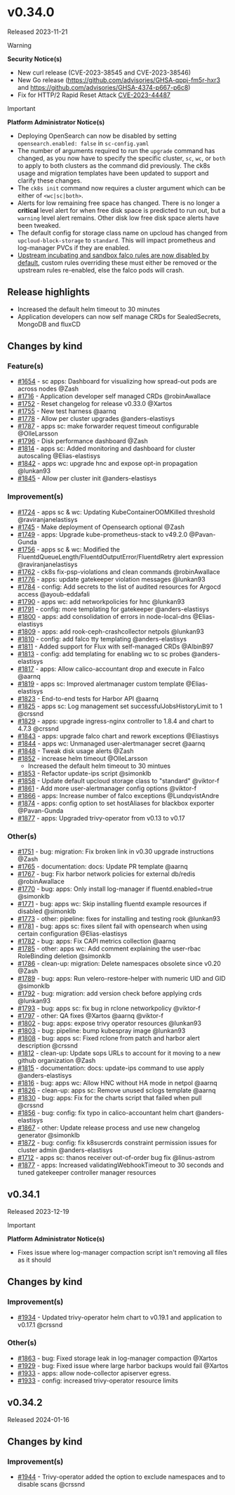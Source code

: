 # v0.34.0

Released 2023-11-21

> [!WARNING]
> **Security Notice(s)**
>
> - New curl release (CVE-2023-38545 and CVE-2023-38546)
> - New Go release (https://github.com/advisories/GHSA-qppj-fm5r-hxr3 and https://github.com/advisories/GHSA-4374-p667-p6c8)
> - Fix for HTTP/2 Rapid Reset Attack [CVE-2023-44487](https://nvd.nist.gov/vuln/detail/CVE-2023-44487)
<!-- -->
> [!IMPORTANT]
> **Platform Administrator Notice(s)**
>
> - Deploying OpenSearch can now be disabled by setting `opensearch.enabled: false` in `sc-config.yaml`
> - The number of arguments required to run the `upgrade` command has changed, as you now have to specify the specific cluster, `sc`, `wc`, or `both` to apply to both clusters as the command did previously. The ck8s usage and migration templates have been updated to support and clarify these changes.
> - The `ck8s init` command now requires a cluster argument which can be either of `<wc|sc|both>`.
> - Alerts for low remaining free space has changed. There is no longer a **critical** level alert for when free disk space is predicted to run out, but a `warning` level alert remains. Other disk low free disk space alerts have been tweaked.
> - The default config for storage class name on upcloud has changed from `upcloud-block-storage` to `standard`. This will impact prometheus and log-manager PVCs if they are enabled.
> - [Upstream incubating and sandbox falco rules are now disabled by default](https://github.com/elastisys/compliantkubernetes-apps/blob/v0.34.0/config/config/common-config.yaml#L111-L119), custom rules overriding these must either be removed or the upstream rules re-enabled, else the falco pods will crash.

## Release highlights

- Increased the default helm timeout to 30 minutes
- Application developers can now self manage CRDs for SealedSecrets, MongoDB and fluxCD

## Changes by kind

### Feature(s)

- [#1654](https://github.com/elastisys/compliantkubernetes-apps/pull/1654) - sc apps: Dashboard for visualizing how spread-out pods are across nodes @Zash
- [#1716](https://github.com/elastisys/compliantkubernetes-apps/pull/1716) - Application developer self managed CRDs @robinAwallace
- [#1752](https://github.com/elastisys/compliantkubernetes-apps/pull/1752) - Reset changelog for release v0.33.0 @Xartos
- [#1755](https://github.com/elastisys/compliantkubernetes-apps/pull/1755) - New test harness @aarnq
- [#1778](https://github.com/elastisys/compliantkubernetes-apps/pull/1778) - Allow per cluster upgrades @anders-elastisys
- [#1787](https://github.com/elastisys/compliantkubernetes-apps/pull/1787) - apps sc: make forwarder request timeout configurable @OlleLarsson
- [#1796](https://github.com/elastisys/compliantkubernetes-apps/pull/1796) - Disk performance dashboard @Zash
- [#1814](https://github.com/elastisys/compliantkubernetes-apps/pull/1814) - apps sc: Added monitoring and dashboard for cluster autoscaling @Elias-elastisys
- [#1842](https://github.com/elastisys/compliantkubernetes-apps/pull/1842) - apps wc: upgrade hnc and expose opt-in propagation @lunkan93
- [#1845](https://github.com/elastisys/compliantkubernetes-apps/pull/1845) - Allow per cluster init @anders-elastisys

### Improvement(s)

- [#1724](https://github.com/elastisys/compliantkubernetes-apps/pull/1724) - apps sc & wc: Updating KubeContainerOOMKilled threshold @raviranjanelastisys
- [#1745](https://github.com/elastisys/compliantkubernetes-apps/pull/1745) - Make deployment of Opensearch optional @Zash
- [#1749](https://github.com/elastisys/compliantkubernetes-apps/pull/1749) - apps: Upgrade kube-prometheus-stack to v49.2.0 @Pavan-Gunda
- [#1756](https://github.com/elastisys/compliantkubernetes-apps/pull/1756) - apps sc & wc: Modified the FluentdQueueLength/FluentdOutputError/FluentdRetry alert expression @raviranjanelastisys
- [#1762](https://github.com/elastisys/compliantkubernetes-apps/pull/1762) - ck8s fix-psp-violations and clean commands @robinAwallace
- [#1776](https://github.com/elastisys/compliantkubernetes-apps/pull/1776) - apps: update gatekeeper violation messages @lunkan93
- [#1784](https://github.com/elastisys/compliantkubernetes-apps/pull/1784) - config: Add secrets to the list of audited resources for Argocd access @ayoub-eddafali
- [#1790](https://github.com/elastisys/compliantkubernetes-apps/pull/1790) - apps wc: add networkpolicies for hnc @lunkan93
- [#1791](https://github.com/elastisys/compliantkubernetes-apps/pull/1791) - config: more templating for gatekeeper @anders-elastisys
- [#1800](https://github.com/elastisys/compliantkubernetes-apps/pull/1800) - apps: add consolidation of errors in node-local-dns @Elias-elastisys
- [#1809](https://github.com/elastisys/compliantkubernetes-apps/pull/1809) - apps: add rook-ceph-crashcollector netpols @lunkan93
- [#1810](https://github.com/elastisys/compliantkubernetes-apps/pull/1810) - config: add falco tty templating @anders-elastisys
- [#1811](https://github.com/elastisys/compliantkubernetes-apps/pull/1811) - Added support for Flux with self-managed CRDs @AlbinB97
- [#1813](https://github.com/elastisys/compliantkubernetes-apps/pull/1813) - config: add templating for enabling wc to sc probes @anders-elastisys
- [#1817](https://github.com/elastisys/compliantkubernetes-apps/pull/1817) - apps: Allow calico-accountant drop and execute in Falco @aarnq
- [#1819](https://github.com/elastisys/compliantkubernetes-apps/pull/1819) - apps sc: Improved alertmanager custom template @Elias-elastisys
- [#1823](https://github.com/elastisys/compliantkubernetes-apps/pull/1823) - End-to-end tests for Harbor API @aarnq
- [#1825](https://github.com/elastisys/compliantkubernetes-apps/pull/1825) - apps sc: Log management set successfulJobsHistoryLimit to 1 @crssnd
- [#1829](https://github.com/elastisys/compliantkubernetes-apps/pull/1829) - apps: upgrade ingress-nginx controller to 1.8.4 and chart to 4.7.3 @crssnd
- [#1843](https://github.com/elastisys/compliantkubernetes-apps/pull/1843) - apps: upgrade falco chart and rework exceptions @Eliastisys
- [#1844](https://github.com/elastisys/compliantkubernetes-apps/pull/1844) - apps wc: Unmanaged user-alertmanager secret @aarnq
- [#1848](https://github.com/elastisys/compliantkubernetes-apps/pull/1848) - Tweak disk usage alerts @Zash
- [#1852](https://github.com/elastisys/compliantkubernetes-apps/pull/1852) - increase helm timeout @OlleLarsson
  - Increased the default helm timeout to 30 mintues
- [#1853](https://github.com/elastisys/compliantkubernetes-apps/pull/1853) - Refactor update-ips script @simonklb
- [#1858](https://github.com/elastisys/compliantkubernetes-apps/pull/1858) - Update default upcloud storage class to "standard" @viktor-f
- [#1861](https://github.com/elastisys/compliantkubernetes-apps/pull/1861) - Add more user-alertmanager config options @viktor-f
- [#1866](https://github.com/elastisys/compliantkubernetes-apps/pull/1866) - apps: Increase number of falco exceptions @LundqvistAndre
- [#1874](https://github.com/elastisys/compliantkubernetes-apps/pull/1874) - apps: config option to set hostAliases for blackbox exporter @Pavan-Gunda
- [#1877](https://github.com/elastisys/compliantkubernetes-apps/pull/1877) - apps: Upgraded trivy-operator from v0.13 to v0.17

### Other(s)

- [#1751](https://github.com/elastisys/compliantkubernetes-apps/pull/1751) - bug: migration: Fix broken link in v0.30 upgrade instructions @Zash
- [#1765](https://github.com/elastisys/compliantkubernetes-apps/pull/1765) - documentation: docs: Update PR template @aarnq
- [#1767](https://github.com/elastisys/compliantkubernetes-apps/pull/1767) - bug: Fix harbor network policies for external db/redis @robinAwallace
- [#1770](https://github.com/elastisys/compliantkubernetes-apps/pull/1770) - bug: apps: Only install log-manager if fluentd.enabled=true @simonklb
- [#1771](https://github.com/elastisys/compliantkubernetes-apps/pull/1771) - bug: apps wc: Skip installing fluentd example resources if disabled @simonklb
- [#1773](https://github.com/elastisys/compliantkubernetes-apps/pull/1773) - other: pipeline: fixes for installing and testing rook @lunkan93
- [#1781](https://github.com/elastisys/compliantkubernetes-apps/pull/1781) - bug: apps sc: fixes silent fail with opensearch when using certain configuration @Elias-elastisys
- [#1782](https://github.com/elastisys/compliantkubernetes-apps/pull/1782) - bug: apps: Fix CAPI metrics collection @aarnq
- [#1785](https://github.com/elastisys/compliantkubernetes-apps/pull/1785) - other: apps wc: Add comment explaining the user-rbac RoleBinding deletion @simonklb
- [#1786](https://github.com/elastisys/compliantkubernetes-apps/pull/1786) - clean-up: migration: Delete namespaces obsolete since v0.20 @Zash
- [#1789](https://github.com/elastisys/compliantkubernetes-apps/pull/1789) - bug: apps: Run velero-restore-helper with numeric UID and GID @simonklb
- [#1792](https://github.com/elastisys/compliantkubernetes-apps/pull/1792) - bug: migration: add version check before applying crds @lunkan93
- [#1793](https://github.com/elastisys/compliantkubernetes-apps/pull/1793) - bug: apps sc: fix bug in rclone networkpolicy @viktor-f
- [#1797](https://github.com/elastisys/compliantkubernetes-apps/pull/1797) - other: QA fixes @Xartos @aarnq @viktor-f
- [#1802](https://github.com/elastisys/compliantkubernetes-apps/pull/1802) - bug: apps: expose trivy operator resources @lunkan93
- [#1803](https://github.com/elastisys/compliantkubernetes-apps/pull/1803) - bug: pipeline: bump kubespray image @lunkan93
- [#1808](https://github.com/elastisys/compliantkubernetes-apps/pull/1808) - bug: apps sc: Fixed rclone from patch and harbor alert description @crssnd
- [#1812](https://github.com/elastisys/compliantkubernetes-apps/pull/1812) - clean-up: Update sops URLs to account for it moving to a new github organization @Zash
- [#1815](https://github.com/elastisys/compliantkubernetes-apps/pull/1815) - documentation: docs: update-ips command to use apply @anders-elastisys
- [#1816](https://github.com/elastisys/compliantkubernetes-apps/pull/1816) - bug: apps wc: Allow HNC without HA mode in netpol @aarnq
- [#1826](https://github.com/elastisys/compliantkubernetes-apps/pull/1826) - clean-up: apps sc: Remove unused sclogs template @aarnq
- [#1830](https://github.com/elastisys/compliantkubernetes-apps/pull/1830) - bug: apps: Fix for the charts script that failed when pull @crssnd
- [#1856](https://github.com/elastisys/compliantkubernetes-apps/pull/1856) - bug: config: fix typo in calico-accountant helm chart @anders-elastisys
- [#1867](https://github.com/elastisys/compliantkubernetes-apps/pull/1867) - other: Update release process and use new changelog generator @simonklb
- [#1872](https://github.com/elastisys/compliantkubernetes-apps/pull/1872) - bug: config: fix k8susercrds constraint permission issues for cluster admin @anders-elastisys
- [#1712](https://github.com/elastisys/compliantkubernetes-apps/pull/1712) - apps sc: thanos receiver out-of-order bug fix @linus-astrom
- [#1877](https://github.com/elastisys/compliantkubernetes-apps/pull/1877) - apps: Increased validatingWebhookTimeout to 30 seconds and tuned gatekeeper controller manager resources

## v0.34.1

Released 2023-12-19
<!-- -->
> [!IMPORTANT]
> **Platform Administrator Notice(s)**
>
> - Fixes issue where log-manager compaction script isn't removing all files as it should

## Changes by kind

### Improvement(s)

- [#1934](https://github.com/elastisys/compliantkubernetes-apps/pull/1934) - Updated trivy-operator helm chart to v0.19.1 and application to v0.17.1 @crssnd

### Other(s)

- [#1863](https://github.com/elastisys/compliantkubernetes-apps/pull/1863) - bug: Fixed storage leak in log-manager compaction @Xartos
- [#1929](https://github.com/elastisys/compliantkubernetes-apps/pull/1929) - bug: Fixed issue where large harbor backups would fail @Xartos
- [#1933](https://github.com/elastisys/compliantkubernetes-apps/pull/1933/commits/801f207f6883274fd49d6d8622541daa718d5a33) - apps: allow node-collector apiserver egress.
- [#1933](https://github.com/elastisys/compliantkubernetes-apps/pull/1933/commits/130f4e92bc1c4a635e4fee19b02547f12d7bb05d) - config: increased trivy-operator resource limits

## v0.34.2

Released 2024-01-16

## Changes by kind

### Improvement(s)

- [#1944](https://github.com/elastisys/compliantkubernetes-apps/pull/1944) - Trivy-operator added the option to exclude namespaces and to disable scans @crssnd
